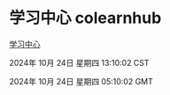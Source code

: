 # 学习中心 colearnhub
[学习中心](http://219.139.199.238:56308/colearnhub/)

2024年 10月 24日 星期四 13:10:02 CST

2024年 10月 24日 星期四 05:10:02 GMT
